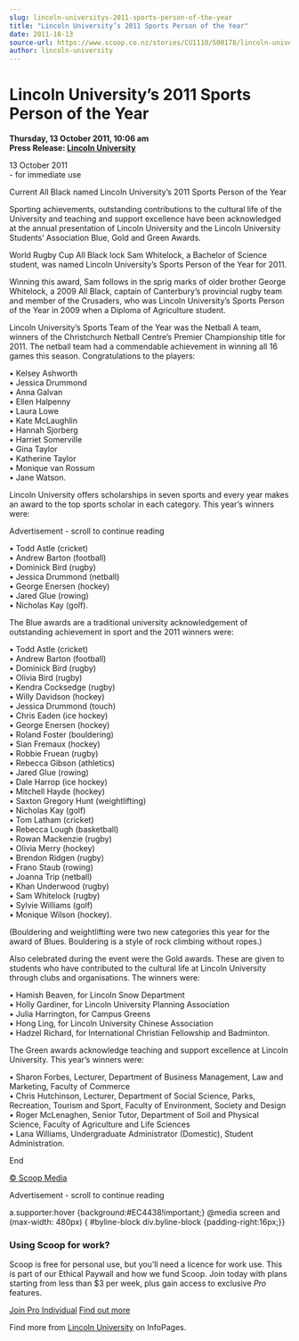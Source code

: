 ```yaml
---
slug: lincoln-universitys-2011-sports-person-of-the-year
title: "Lincoln University’s 2011 Sports Person of the Year"
date: 2011-10-13
source-url: https://www.scoop.co.nz/stories/CU1110/S00178/lincoln-universitys-2011-sports-person-of-the-year.htm
author: lincoln-university
---
```

Lincoln University’s 2011 Sports Person of the Year
===================================================

**Thursday, 13 October 2011, 10:06 am**  
**Press Release: [Lincoln University](https://info.scoop.co.nz/Lincoln_University)**

13 October 2011  
\- for immediate use

  
Current All Black named Lincoln University’s 2011 Sports Person of the Year

Sporting achievements, outstanding contributions to the cultural life of the University and teaching and support excellence have been acknowledged at the annual presentation of Lincoln University and the Lincoln University Students’ Association Blue, Gold and Green Awards.

World Rugby Cup All Black lock Sam Whitelock, a Bachelor of Science student, was named Lincoln University’s Sports Person of the Year for 2011.

Winning this award, Sam follows in the sprig marks of older brother George Whitelock, a 2009 All Black, captain of Canterbury’s provincial rugby team and member of the Crusaders, who was Lincoln University’s Sports Person of the Year in 2009 when a Diploma of Agriculture student.

Lincoln University’s Sports Team of the Year was the Netball A team, winners of the Christchurch Netball Centre’s Premier Championship title for 2011. The netball team had a commendable achievement in winning all 16 games this season. Congratulations to the players:

  
• Kelsey Ashworth  
• Jessica Drummond  
• Anna Galvan  
• Ellen Halpenny  
• Laura Lowe  
• Kate McLaughlin  
• Hannah Sjorberg  
• Harriet Somerville  
• Gina Taylor  
• Katherine Taylor  
• Monique van Rossum  
• Jane Watson.  

Lincoln University offers scholarships in seven sports and every year makes an award to the top sports scholar in each category. This year’s winners were:

Advertisement - scroll to continue reading





  
• Todd Astle (cricket)  
• Andrew Barton (football)  
• Dominick Bird (rugby)  
• Jessica Drummond (netball)  
• George Enersen (hockey)  
• Jared Glue (rowing)  
• Nicholas Kay (golf).  

The Blue awards are a traditional university acknowledgement of outstanding achievement in sport and the 2011 winners were:

  
• Todd Astle (cricket)  
• Andrew Barton (football)  
• Dominick Bird (rugby)  
• Olivia Bird (rugby)  
• Kendra Cocksedge (rugby)  
• Willy Davidson (hockey)  
• Jessica Drummond (touch)  
• Chris Eaden (ice hockey)  
• George Enersen (hockey)  
• Roland Foster (bouldering)  
• Sian Fremaux (hockey)  
• Robbie Fruean (rugby)  
• Rebecca Gibson (athletics)  
• Jared Glue (rowing)  
• Dale Harrop (ice hockey)  
• Mitchell Hayde (hockey)  
• Saxton Gregory Hunt (weightlifting)  
• Nicholas Kay (golf)  
• Tom Latham (cricket)  
• Rebecca Lough (basketball)  
• Rowan Mackenzie (rugby)  
• Olivia Merry (hockey)  
• Brendon Ridgen (rugby)  
• Frano Staub (rowing)  
• Joanna Trip (netball)  
• Khan Underwood (rugby)  
• Sam Whitelock (rugby)  
• Sylvie Williams (golf)  
• Monique Wilson (hockey).  

(Bouldering and weightlifting were two new categories this year for the award of Blues. Bouldering is a style of rock climbing without ropes.)

Also celebrated during the event were the Gold awards. These are given to students who have contributed to the cultural life at Lincoln University through clubs and organisations. The winners were:

• Hamish Beaven, for Lincoln Snow Department  
• Holly Gardiner, for Lincoln University Planning Association  
• Julia Harrington, for Campus Greens  
• Hong Ling, for Lincoln University Chinese Association  
• Hadzel Richard, for International Christian Fellowship and Badminton.

The Green awards acknowledge teaching and support excellence at Lincoln University. This year’s winners were:

• Sharon Forbes, Lecturer, Department of Business Management, Law and Marketing, Faculty of Commerce  
• Chris Hutchinson, Lecturer, Department of Social Science, Parks, Recreation, Tourism and Sport, Faculty of Environment, Society and Design  
• Roger McLenaghen, Senior Tutor, Department of Soil and Physical Science, Faculty of Agriculture and Life Sciences  
• Lana Williams, Undergraduate Administrator (Domestic), Student Administration.

End

  

[© Scoop Media](http://www.scoop.co.nz/about/terms.html)  

Advertisement - scroll to continue reading



a.supporter:hover {background:#EC4438!important;} @media screen and (max-width: 480px) { #byline-block div.byline-block {padding-right:16px;}}

### Using Scoop for work?

Scoop is free for personal use, but you’ll need a licence for work use. This is part of our Ethical Paywall and how we fund Scoop. Join today with plans starting from less than $3 per week, plus gain access to exclusive _Pro_ features.  
  
[Join Pro Individual](https://pro.scoop.co.nz/Individual/?from=ProIn24) [Find out more](https://pro.scoop.co.nz/using-scoop-for-work/?from=ProIn24)

Find more from [Lincoln University](https://info.scoop.co.nz/Lincoln_University) on InfoPages.